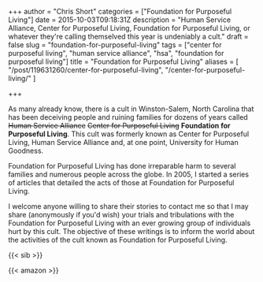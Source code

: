 +++
author = "Chris Short"
categories = ["Foundation for Purposeful Living"]
date = 2015-10-03T09:18:31Z
description = "Human Service Alliance, Center for Purposeful Living, Foundation for Purposeful Living, or whatever they're calling themselved this year is undeniably a cult."
draft = false
slug = "foundation-for-purposeful-living"
tags = ["center for purposeful living", "human service alliance", "hsa", "foundation for purposeful living"]
title = "Foundation for Purposeful Living"
aliases = [
    "/post/119631260/center-for-purposeful-living",
    "/center-for-purposeful-living/"
]

+++

As many already know, there is a cult in Winston-Salem, North Carolina that has been deceiving people and ruining families for dozens of years called ~~Human Service Alliance~~ ~~Center for Purposeful Living~~ **Foundation for Purposeful Living**. This cult was formerly known as Center for Purposeful Living, Human Service Alliance and, at one point, University for Human Goodness.

Foundation for Purposeful Living has done irreparable harm to several families and numerous people across the globe. In 2005, I started a series of articles that detailed the acts of those at Foundation for Purposeful Living.

I welcome anyone willing to share their stories to contact me so that I may share (anonymously if you'd wish) your trials and tribulations with the Foundation for Purposeful Living with an ever growing group of individuals hurt by this cult. The objective of these writings is to inform the world about the activities of the cult known as Foundation for Purposeful Living.

{{< sib >}}

{{< amazon >}}

